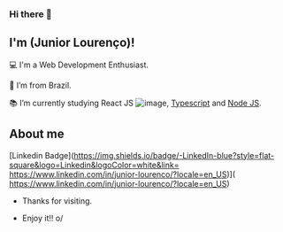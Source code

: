 ### Hi there 👋

## I'm (Junior Lourenço)!

 

:computer: I'm a Web Development Enthusiast.

:house_with_garden: I’m from Brazil.

:books: I’m currently studying React JS ![image]({https://img.shields.io/badge/React-20232A?style=for-the-badge&logo=react&logoColor=61DAFB}), [Typescript](https://img.shields.io/badge/TypeScript-007ACC?style=for-the-badge&logo=typescript&logoColor=white) and [Node JS](https://img.shields.io/badge/Node.js-339933?style=for-the-badge&logo=nodedotjs&logoColor=white).

## About me

[Linkedin Badge](https://img.shields.io/badge/-LinkedIn-blue?style=flat-square&logo=Linkedin&logoColor=white&link= https://www.linkedin.com/in/junior-lourenco/?locale=en_US)]( https://www.linkedin.com/in/junior-lourenco/?locale=en_US)



- Thanks for visiting.

- Enjoy it!! o/
